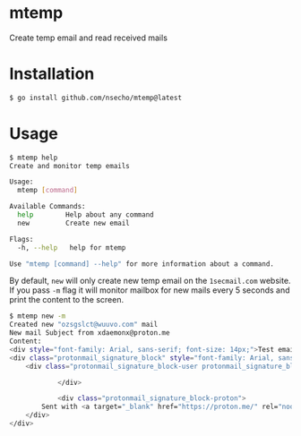 # mtemp
Create temp email and read received mails

# Installation

```bash
$ go install github.com/nsecho/mtemp@latest
```

# Usage

```bash
$ mtemp help
Create and monitor temp emails

Usage:
  mtemp [command]

Available Commands:
  help        Help about any command
  new         Create new email

Flags:
  -h, --help   help for mtemp

Use "mtemp [command] --help" for more information about a command.
```

By default, `new` will only create new temp email on the `1secmail.com` website. If you pass `-m` flag it will monitor mailbox for new mails every 5 seconds and print the content to the screen.

```bash
$ mtemp new -m
Created new "ozsgslct@wuuvo.com" mail
New mail Subject from xdaemonx@proton.me
Content:
<div style="font-family: Arial, sans-serif; font-size: 14px;">Test email</div><div style="font-family: Arial, sans-serif; font-size: 14px;"><br></div>
<div class="protonmail_signature_block" style="font-family: Arial, sans-serif; font-size: 14px;">
    <div class="protonmail_signature_block-user protonmail_signature_block-empty">

            </div>

            <div class="protonmail_signature_block-proton">
        Sent with <a target="_blank" href="https://proton.me/" rel="noopener noreferrer">Proton Mail</a> secure email.
    </div>
</div>
```
